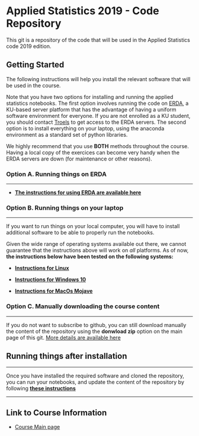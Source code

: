 # Applied Statistics 2019 - Code Repository

This git is a repository of the code that will be used in the Applied Statistics code 2019 edition.


## Getting Started


The following instructions will help you install the relevant software that will be used in the course.

Note that you have two options for installing and running the applied statistics notebooks. The first option involves running the code on [ERDA](https://erda.ku.dk), a KU-based server platform that has the advantage of having a uniform software environment for everyone. If you are not enrolled as a KU student, you should contact [Troels](mailto:petersen@nbi.dk) to get access to the ERDA servers. The second option is to install everything on your laptop, using the anaconda environment as a standard set of python libraries. 

We highly recommend that you use __BOTH__ methods throughout the course. Having a local copy of the exercices can become very handy when the ERDA servers are down (for maintenance or other reasons).

### Option A. Running things on ERDA
---


* [__The instructions for using ERDA are available here__](./docs/install_instruction_erda.md)

### Option B. Running things on your laptop
---

If you want to run things on your local computer, you will have to install additional software to be able to properly run the notebooks. 

Given the wide range of operating systems available out there, we cannot guarantee that the instructions above will work on _all_ platforms. As of now, __the instructions below have been tested on the following systems:__

* [__Instructions for Linux__](./docs/install_instruction_linux.md)

* [__Instructions for Windows 10__](./docs/install_instruction_windows10.md)

* [__Instructions for MacOs Mojave__](./docs/install_instruction_macos_mojave.md)


### Option C. Manually downloading the course content
---

If you do not want to subscribe to github, you can still download manually the content of the repository using the __donwload zip__ option on the main page of this git. [More details are available here]('./docs/manual_copy_of_code.md')


## Running things after installation
---

Once you have installed the required software and cloned the repository, you can run your notebooks, and update the content of the repository by following [__these instructions__](./docs/running_after_install.md)


---

## Link to Course Information

*	[Course Main page](https://www.nbi.dk/~petersen/Teaching/AppliedStatistics2019.html)
